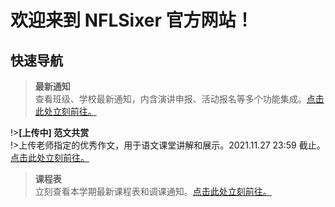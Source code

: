 # 欢迎来到 NFLSixer 官方网站！

## 快速导航	

>**最新通知**	
>查看班级、学校最新通知，内含演讲申报、活动报名等多个功能集成。[点击此处立刻前往。](nsonline/announcements)	

!>**[上传中] 范文共赏**	
!>上传老师指定的优秀作文，用于语文课堂讲解和展示。2021.11.27 23:59 截止。[点击此处立刻前往。](writing/upload)	

>**课程表**	
>立刻查看本学期最新课程表和调课通知。[点击此处立刻前往。](nsonline/timetable2021)	